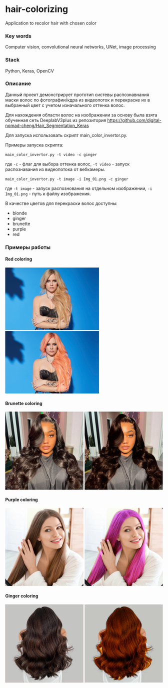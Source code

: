 # hair-colorizing
Application to recolor hair with chosen color

### Key words
Computer vision, convolutional neural networks, UNet, image processing

### Stack
Python, Keras, OpenCV


### Описание
Данный проект демонстрирует прототип систевы распознавнания маски волос по фотографии/кдра из видеопоток и перекраске их в выбранный цвет с учетом изначального оттенка волос.

Для нахождения области волос на изображении за основу была взята обученная сеть DeeplabV3plus из репозитория https://github.com/digital-nomad-cheng/Hair_Segmentation_Keras

Для запуска использовать скрипт main_color_invertor.py. 

Примеры запуска скрипта:  
```
main_color_invertor.py -t video -c ginger
```
где `-c` - флаг для выбора оттенка волос, `-t video` - запуск распознавания из видеопотока от вебкамеры.
```
main_color_invertor.py -t image -i Img_01.png -c ginger
```
где `-t image` - запуск распознования на отдельном изображении, `-i Img_01.png` - путь к файлу изображения.

В качестве цветов для перекраски волос доступны:
- blonde
- ginger
- brunette
- purple
- red

### Примеры работы

#### Red coloring

<img src="/Examples/Img_01.png" width="300" height="200">   <img src="/Examples/Img_01_red.png" width="300" height="200">


#### Brunette coloring

<img src="/Examples/Img_02.png" width="250" height="250">   <img src="/Examples/Img_02_brunette.png" width="250" height="250">


#### Purple coloring

<img src="/Examples/Img_03.png" width="250" height="250">   <img src="/Examples/Img_03_purple.png" width="250" height="250">


#### Ginger coloring

<img src="/Examples/Img_04.png" width="250" height="250">   <img src="/Examples/Img_04_ginger.jpg" width="250" height="250">
